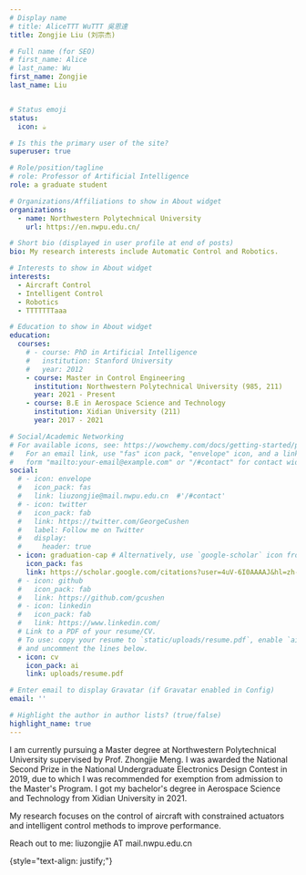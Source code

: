 ```yaml
---
# Display name
# title: AliceTTT WuTTT 吳恩達
title: Zongjie Liu (刘宗杰)

# Full name (for SEO)
# first_name: Alice
# last_name: Wu
first_name: Zongjie
last_name: Liu


# Status emoji
status:
  icon: ☕️

# Is this the primary user of the site?
superuser: true

# Role/position/tagline
# role: Professor of Artificial Intelligence
role: a graduate student

# Organizations/Affiliations to show in About widget
organizations:
  - name: Northwestern Polytechnical University
    url: https://en.nwpu.edu.cn/

# Short bio (displayed in user profile at end of posts)
bio: My research interests include Automatic Control and Robotics.

# Interests to show in About widget
interests:
  - Aircraft Control
  - Intelligent Control
  - Robotics  
  - TTTTTTTaaa

# Education to show in About widget
education:
  courses:
    # - course: PhD in Artificial Intelligence
    #   institution: Stanford University
    #   year: 2012
    - course: Master in Control Engineering
      institution: Northwestern Polytechnical University (985, 211)
      year: 2021 - Present
    - course: B.E in Aerospace Science and Technology
      institution: Xidian University (211)
      year: 2017 - 2021

# Social/Academic Networking
# For available icons, see: https://wowchemy.com/docs/getting-started/page-builder/#icons
#   For an email link, use "fas" icon pack, "envelope" icon, and a link in the
#   form "mailto:your-email@example.com" or "/#contact" for contact widget.
social:
  # - icon: envelope
  #   icon_pack: fas
  #   link: liuzongjie@mail.nwpu.edu.cn  #'/#contact'
  # - icon: twitter
  #   icon_pack: fab
  #   link: https://twitter.com/GeorgeCushen
  #   label: Follow me on Twitter
  #   display:
  #     header: true
  - icon: graduation-cap # Alternatively, use `google-scholar` icon from `ai` icon pack
    icon_pack: fas
    link: https://scholar.google.com/citations?user=4uV-6I0AAAAJ&hl=zh-CN
  # - icon: github
  #   icon_pack: fab
  #   link: https://github.com/gcushen
  # - icon: linkedin
  #   icon_pack: fab
  #   link: https://www.linkedin.com/
  # Link to a PDF of your resume/CV.
  # To use: copy your resume to `static/uploads/resume.pdf`, enable `ai` icons in `params.yaml`,
  # and uncomment the lines below.
  - icon: cv
    icon_pack: ai
    link: uploads/resume.pdf

# Enter email to display Gravatar (if Gravatar enabled in Config)
email: ''

# Highlight the author in author lists? (true/false)
highlight_name: true
---
```


<!-- Alice Wu is a professor of artificial intelligence at the Stanford AI Lab. Her research interests include distributed robotics, mobile computing and programmable matter. She leads the Robotic Neurobiology group, which develops self-reconfiguring robots, systems of self-organizing robots, and mobile sensor networks. -->

I am currently pursuing a Master degree at Northwestern Polytechnical University supervised by Prof. Zhongjie Meng. I was awarded the National Second Prize in the National Undergraduate Electronics Design Contest in 2019, due to which I was recommended for exemption from admission to the Master's Program. I got my bachelor's degree in Aerospace Science and Technology from Xidian University in 2021. 








My research focuses on the control of aircraft with constrained actuators and intelligent control methods to improve performance.

Reach out to me: liuzongjie AT mail.nwpu.edu.cn

<!-- {{% callout note %}}
Create your slides in Markdown - click the *Slides* button to check out the example.
{{% /callout %}} -->


{style="text-align: justify;"}
